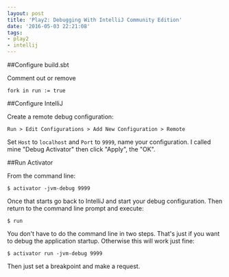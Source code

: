 ```yaml
---
layout: post
title: 'Play2: Debugging With IntelliJ Community Edition'
date: '2016-05-03 22:21:08'
tags:
- play2
- intellij
---
```


##Configure build.sbt

Comment out or remove 

    fork in run := true

##Configure IntelliJ

Create a remote debug configuration:

    Run > Edit Configurations > Add New Configuration > Remote

Set `Host` to `localhost` and `Port` to `9999`, name your configuration. I called mine "Debug Activator" then click "Apply", the "OK".

##Run Activator

From the command line:

    $ activator -jvm-debug 9999

Once that starts go back to IntelliJ and start your debug configuration. Then return to the command line prompt and execute:

    $ run

You don't have to do the command line in two steps. That's just if you want to debug the application startup. Otherwise this will work just fine:

    $ activator run -jvm-debug 9999

Then just set a breakpoint and make a request.